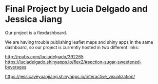 # Final Project by Lucia Delgado and Jessica Jiang

Our project is a flexdashboard. 

We are having trouble publishing  leaflet maps and shiny apps in the same dashboard, so our project is currently hosted in two different links: 

http://rpubs.com/luciadelgado/392265
https://luciadelgado.shinyapps.io/flex2/#section-sugar-sweetened-beverages

https://jessicayeyuanjiang.shinyapps.io/interactive_visualization/
